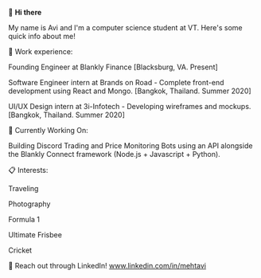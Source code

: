 👋 **Hi there**

My name is Avi and I'm a computer science student at VT. Here's some quick info about me!

🚀 Work experience:

Founding Engineer at Blankly Finance [Blacksburg, VA. Present]

Software Engineer intern at Brands on Road - Complete front-end development using React and Mongo. [Bangkok, Thailand. Summer 2020]

UI/UX Design intern at 3i-Infotech - Developing wireframes and mockups. [Bangkok, Thailand. Summer 2020]

📍 Currently Working On:

Building Discord Trading and Price Monitoring Bots using an API alongside the Blankly Connect framework (Node.js + Javascript + Python).

📋 Interests:

Traveling

Photography

Formula 1

Ultimate Frisbee

Cricket

💬 Reach out through LinkedIn! www.linkedin.com/in/mehtavi
